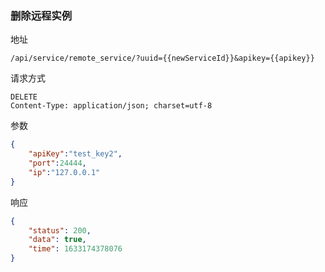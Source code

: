 ### 删除远程实例

地址

```
/api/service/remote_service/?uuid={{newServiceId}}&apikey={{apikey}}
```

请求方式

```
DELETE
Content-Type: application/json; charset=utf-8
```

参数
```json
{
    "apiKey":"test_key2",
    "port":24444,
    "ip":"127.0.0.1"
}
```

响应

```json
{
    "status": 200,
    "data": true,
    "time": 1633174378076
}
```

